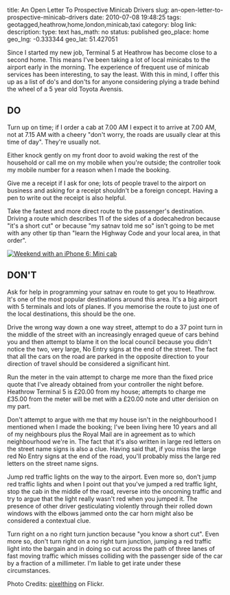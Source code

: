 title: An Open Letter To Prospective Minicab Drivers
slug: an-open-letter-to-prospective-minicab-drivers
date: 2010-07-08 19:48:25
tags: geotagged,heathrow,home,london,minicab,taxi
category: blog
link: 
description: 
type: text
has_math: no
status: published
geo_place: home
geo_lng: -0.333344
geo_lat: 51.427051

Since I started my new job, Terminal 5 at Heathrow has become close to a second home. This means I've been taking a lot of local minicabs to the airport early in the morning. The experience of frequent use of minicab services has been interesting, to say the least. With this in mind, I offer this up as a list of do's and don'ts for anyone considering plying a trade behind the wheel of a 5 year old Toyota Avensis.

<!-- TEASER_END -->

DO
--


Turn up on time; if I order a cab at 7.00 AM I expect it to arrive at 7.00 AM, not at 7.15 AM with a cheery "don't worry, the roads are usually clear at this time of day". They're usually not.

Either knock gently on my front door to avoid waking the rest of the household or call me on my mobile when you're outside; the controller took my mobile number for a reason when I made the booking.

Give me a receipt if I ask for one; lots of people travel to the airport on business and asking for a receipt shouldn't be a foreign concept. Having a pen to write out the receipt is also helpful.

Take the fastest and more direct route to the passenger's destination. Driving a route which describes 11 of the sides of a dodecahedron because "it's a short cut" or because "my satnav told me so" isn't going to be met with any other tip than "learn the Highway Code and your local area, in that order".

[![Weekend with an iPhone 6: Mini cab](https://farm4.static.flickr.com/3339/4632820240_536eb8b300_d.jpg)](https://www.flickr.com/photos/pixelthing/4632820240/ "Weekend with an iPhone 6: Mini cab")

DON'T
-----

Ask for help in programming your satnav en route to get you to Heathrow. It's one of the most popular destinations around this area. It's a big airport with 5 terminals and lots of planes. If you memorise the route to just one of the local destinations, this should be the one.

Drive the wrong way down a one way street, attempt to do a 37 point turn in the middle of the street with an increasingly enraged queue of cars behind you and then attempt to blame it on the local council because you didn't notice the two, very large, No Entry signs at the end of the street. The fact that all the cars on the road are parked in the opposite direction to your direction of travel should be considered a significant hint.

Run the meter in the vain attempt to charge me more than the fixed price quote that I've already obtained from your controller the night before. Heathrow Terminal 5 is £20.00 from my house; attempts to charge me £35.00 from the meter will be met with a £20.00 note and utter derision on my part.

Don't attempt to argue with me that my house isn't in the neighbourhood I mentioned when I made the booking; I've been living here 10 years and all of my neighbours plus the Royal Mail are in agreement as to which neighbourhood we're in. The fact that it's also written in large red letters on the street name signs is also a clue. Having said that, if you miss the large red No Entry signs at the end of the road, you'll probably miss the large red letters on the street name signs.

Jump red traffic lights on the way to the airport. Even more so, don't jump red traffic lights and when I point out that you've jumped a red traffic light, stop the cab in the middle of the road, reverse into the oncoming traffic and try to argue that the light really wasn't red when you jumped it. The presence of other driver gesticulating violently through their rolled down windows with the elbows jammed onto the car horn might also be considered a contextual clue.

Turn right on a no right turn junction because "you know a short cut". Even more so, don't turn right on a no right turn junction, jumping a red traffic light into the bargain and in doing so cut across the path of three lanes of fast moving traffic which misses colliding with the passenger side of the car by a fraction of a millimeter. I'm liable to get irate under these circumstances.

Photo Credits: [pixelthing](https://www.flickr.com/photos/pixelthing/4632820240/ "https://www.flickr.com/photos/pixelthing/4632820240/") on Flickr.


